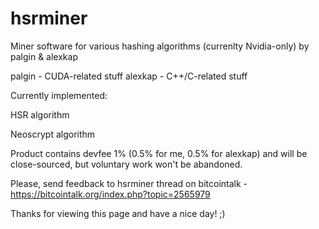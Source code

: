 # hsrminer
Miner software for various hashing algorithms (currenlty Nvidia-only) by palgin & alexkap

palgin - CUDA-related stuff
alexkap - C++/C-related stuff

Currently implemented:

HSR algorithm

Neoscrypt algorithm

Product contains devfee 1% (0.5% for me, 0.5% for alexkap) and will be close-sourced, but voluntary work won't be abandoned.

Please, send feedback to hsrminer thread on bitcointalk - https://bitcointalk.org/index.php?topic=2565979

Thanks for viewing this page and have a nice day! ;)
